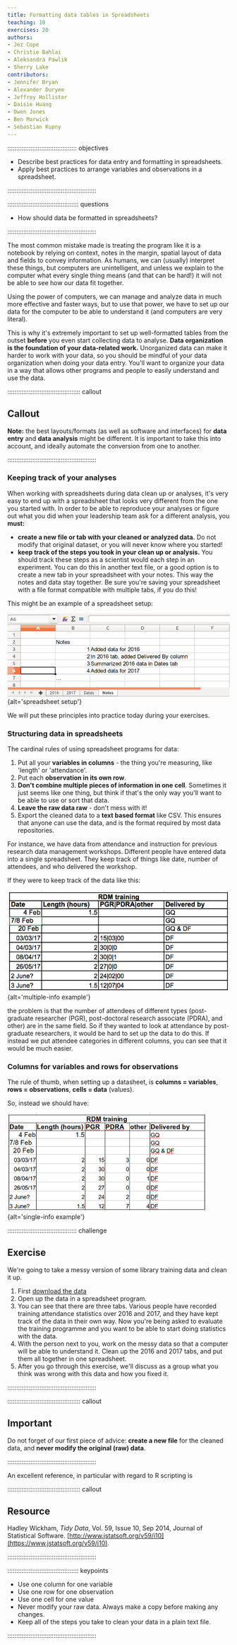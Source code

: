 ```yaml
---
title: Formatting data tables in Spreadsheets
teaching: 10
exercises: 20
authors:
- Jez Cope
- Christie Bahlai
- Aleksandra Pawlik
- Sherry Lake
contributors:
- Jennifer Bryan
- Alexander Duryee
- Jeffrey Hollister
- Daisie Huang
- Owen Jones
- Ben Marwick
- Sebastian Kupny
---
```


::::::::::::::::::::::::::::::::::::::: objectives

- Describe best practices for data entry and formatting in spreadsheets.
- Apply best practices to arrange variables and observations in a spreadsheet.

::::::::::::::::::::::::::::::::::::::::::::::::::

:::::::::::::::::::::::::::::::::::::::: questions

- How should data be formatted in spreadsheets?

::::::::::::::::::::::::::::::::::::::::::::::::::

The most common mistake made is treating the program like it is a notebook by relying on context, notes in the margin, spatial layout of data and fields to convey information.
As humans,
we can (usually) interpret these things,
but computers are unintelligent,
and unless we explain to the computer what every single thing means
(and that can be hard!)
it will not be able to see how our data fit together.

Using the power of computers,
we can manage and analyze data in much more effective and faster ways,
but to use that power,
we have to set up our data for the computer to be able to understand it
(and computers are very literal).

This is why it's extremely important to set up well-formatted tables from the outset **before** you even start collecting data to analyse.
**Data organization is the foundation of your data-related work.**
Unorganized data can make it harder to work with your data,
so you should be mindful of your data organization when doing your data entry.
You'll want to organize your data in a way that allows other programs and people to easily understand and use the data.

:::::::::::::::::::::::::::::::::::::::::  callout

## Callout

**Note:** the best layouts/formats (as well as software and
interfaces) for **data entry** and **data analysis** might be
different. It is important to take this into account, and ideally
automate the conversion from one to another.


::::::::::::::::::::::::::::::::::::::::::::::::::

### Keeping track of your analyses

When working with spreadsheets during data clean up or analyses, it's
very easy to end up with a spreadsheet that looks very different from the one
you started with. In order to be able to reproduce your analyses or figure out
what you did when your leadership team ask for a different analysis,
you **must:**

- **create a new file or tab with your cleaned or analyzed data.** Do
  not modify that original dataset, or you will never know where you
  started!
- **keep track of the steps you took in your clean up or analysis.**
  You should track these steps as a scientist would each step in an
  experiment. You can do this in another text file, or a good option
  is to create a new tab in your spreadsheet with your notes. This way
  the notes and data stay together. Be sure you're saving your spreadsheet
  with a file format compatible with multiple tabs, if you do this!

This might be an example of a spreadsheet setup:

![](fig/spreadsheet-setup.png){alt='spreadsheet setup'}

We will put these principles into practice today during your exercises.

### Structuring data in spreadsheets

The cardinal rules of using spreadsheet programs for data:

1. Put all your **variables in columns** - the thing you're measuring,
  like 'length' or 'attendance'.
2. Put each **observation in its own row**.
3. **Don't combine multiple pieces of information in one
  cell**. Sometimes it just seems like one thing, but think if that's
  the only way you'll want to be able to use or sort that data.
4. **Leave the raw data raw** - don't mess with it!
5. Export the cleaned data to a **text based format** like CSV. This
  ensures that anyone can use the data, and is the format required by
  most data repositories.

For instance, we have data from attendance and instruction for previous
research data management workshops. Different people have entered data into a
single spreadsheet. They keep track of things like date, number of attendees, and
who delivered the workshop.

If they were to keep track of the data like this:

![](fig/multiple-info.png){alt='multiple-info example'}

the problem is that the number of attendees of different types (post-graduate
researcher (PGR), post-doctoral research associate (PDRA), and other) are in
the same field. So if they wanted to look at attendance by post-graduate
researchers, it would be hard to set up the data to do this. If instead we
put attendee categories in different columns, you can see that it would be much
easier.

### Columns for variables and rows for observations

The rule of thumb, when setting up a datasheet, is **columns =
variables**, **rows = observations**, **cells = data** (values).

So, instead we should have:

![](fig/single-info.png){alt='single-info example'}

:::::::::::::::::::::::::::::::::::::::  challenge

## Exercise

We're going to take a messy version of some library training data and clean it up.

1. First [download the data](data/training_attendance.xlsx)
2. Open up the data in a spreadsheet program.
3. You can see that there are three tabs. Various people have recorded
  training attendance statistics over 2016 and 2017, and they have
  kept track of the data in their own way. Now you're being asked to
  evaluate the training programme and you want to be able to start
  doing statistics with the data.
4. With the person next to you, work on the messy data so that a
  computer will be able to understand it. Clean up the 2016 and 2017
  tabs, and put them all together in one spreadsheet.
5. After you go through this exercise, we'll discuss as a group what you think was wrong
  with this data and how you fixed it.
  

::::::::::::::::::::::::::::::::::::::::::::::::::

:::::::::::::::::::::::::::::::::::::::::  callout

## Important

Do not forget of our first piece of advice:
**create a new file** for the cleaned data, and **never
modify the original (raw) data**.


::::::::::::::::::::::::::::::::::::::::::::::::::

An excellent reference, in particular with regard to R scripting is

:::::::::::::::::::::::::::::::::::::::::  callout

## Resource

Hadley Wickham, *Tidy Data*, Vol. 59, Issue 10, Sep 2014, Journal of
Statistical Software. [http://www.jstatsoft.org/v59/i10](https://www.jstatsoft.org/v59/i10).


::::::::::::::::::::::::::::::::::::::::::::::::::

<!-- *Instructors see notes in 'instructors_notes.md' on this exercise.* -->

:::::::::::::::::::::::::::::::::::::::: keypoints

- Use one column for one variable
- Use one row for one observation
- Use one cell for one value
- Never modify your raw data. Always make a copy before making any changes.
- Keep all of the steps you take to clean your data in a plain text file.

::::::::::::::::::::::::::::::::::::::::::::::::::


